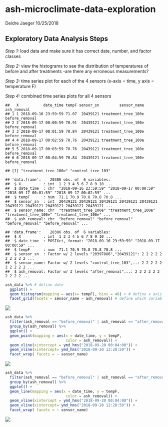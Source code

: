 ash-microclimate-data-exploration
================
Deidre Jaeger
10/25/2018

Exploratory Data Analysis Steps
-------------------------------

*Step 1:* load data and make sure it has correct date, number, and factor classes

*Step 2:* view the histograms to see the distribution of temperatures of before and after treatments -are there any erroneous measurements?

*Step 3:* time series plot for each of the 4 sensors (x-axis = time, y axis = temperature F)

*Step 4:* combined time series plots for all 4 sensors

    ##   X           date_time tempF sensor_sn         sensor_name    ash_removal
    ## 1 1 2018-09-16 23:59:59 71.07  20439121 treatment_tree_100e before_removal
    ## 2 2 2018-09-17 00:00:59 70.91  20439121 treatment_tree_100e before_removal
    ## 3 3 2018-09-17 00:01:59 70.84  20439121 treatment_tree_100e before_removal
    ## 4 4 2018-09-17 00:02:59 70.76  20439121 treatment_tree_100e before_removal
    ## 5 5 2018-09-17 00:03:59 70.76  20439121 treatment_tree_100e before_removal
    ## 6 6 2018-09-17 00:04:59 70.84  20439121 treatment_tree_100e before_removal

    ## [1] "treatment_tree_100e" "control_tree_103"

    ## 'data.frame':    20386 obs. of  6 variables:
    ##  $ X          : int  1 2 3 4 5 6 7 8 9 10 ...
    ##  $ date_time  : chr  "2018-09-16 23:59:59" "2018-09-17 00:00:59" "2018-09-17 00:01:59" "2018-09-17 00:02:59" ...
    ##  $ tempF      : num  71.1 70.9 70.8 70.8 70.8 ...
    ##  $ sensor_sn  : int  20439121 20439121 20439121 20439121 20439121 20439121 20439121 20439121 20439121 20439121 ...
    ##  $ sensor_name: chr  "treatment_tree_100e" "treatment_tree_100e" "treatment_tree_100e" "treatment_tree_100e" ...
    ##  $ ash_removal: chr  "before_removal" "before_removal" "before_removal" "before_removal" ...

    ## 'data.frame':    20386 obs. of  6 variables:
    ##  $ X          : int  1 2 3 4 5 6 7 8 9 10 ...
    ##  $ date_time  : POSIXct, format: "2018-09-16 23:59:59" "2018-09-17 00:00:59" ...
    ##  $ tempF      : num  71.1 70.9 70.8 70.8 70.8 ...
    ##  $ sensor_sn  : Factor w/ 2 levels "20397886","20439121": 2 2 2 2 2 2 2 2 2 2 ...
    ##  $ sensor_name: Factor w/ 2 levels "control_tree_103",..: 2 2 2 2 2 2 2 2 2 2 ...
    ##  $ ash_removal: Factor w/ 3 levels "after_removal",..: 2 2 2 2 2 2 2 2 2 2 ...

``` r
ash_data %>% # define date
  ggplot() +
  geom_histogram(mapping = aes(x= tempF), bins = 40) + # define x axis
  facet_grid(facets = sensor_name ~ ash_removal) # define which variables to panel vertical and horizontal graphs with
```

![](01_ash-microclimate-data-exploration-outline_files/figure-markdown_github/view-histograms-by-sensor-1.png)

``` r
ash_data %>%
  filter(ash_removal == "before_removal" | ash_removal == "after_removal") %>% 
  group_by(ash_removal) %>% 
  ggplot() +
  geom_point(mapping = aes(x = date_time, y = tempF,
                           color = ash_removal)) +
  geom_vline(xintercept = ymd_hms("2018-09-20 00:04:00")) +
  geom_vline(xintercept= ymd_hms("2018-09-20 12:20:59")) +
  facet_wrap( facets = ~ sensor_name)
```

![](01_ash-microclimate-data-exploration-outline_files/figure-markdown_github/view-time-series-scatterplot-1.png)

``` r
ash_data %>%
  filter(ash_removal == "before_removal" | ash_removal == "after_removal") %>% 
  group_by(ash_removal) %>% 
  ggplot() +
  geom_line(mapping = aes(x = date_time, y = tempF,
                           color = ash_removal)) +
  geom_vline(xintercept = ymd_hms("2018-09-20 00:04:00")) +
  geom_vline(xintercept= ymd_hms("2018-09-20 12:20:59")) +
  facet_wrap( facets = ~ sensor_name)
```

![](01_ash-microclimate-data-exploration-outline_files/figure-markdown_github/view-time-series-lineplot-1.png)
